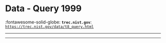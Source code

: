 # Data - Query 1999 

:fontawesome-solid-globe: **`trec.nist.gov`**: [`https://trec.nist.gov/data/t8_query.html`](https://trec.nist.gov/data/t8_query.html)

---



---

